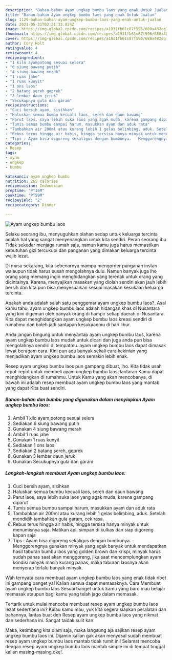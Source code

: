 ```yaml
---
description: "Bahan-bahan Ayam ungkep bumbu laos yang enak Untuk Jualan"
title: "Bahan-bahan Ayam ungkep bumbu laos yang enak Untuk Jualan"
slug: 1129-bahan-bahan-ayam-ungkep-bumbu-laos-yang-enak-untuk-jualan
date: 2021-05-31T02:21:33.824Z
image: https://img-global.cpcdn.com/recipes/a1931fb61c87f596/680x482cq70/ayam-ungkep-bumbu-laos-foto-resep-utama.jpg
thumbnail: https://img-global.cpcdn.com/recipes/a1931fb61c87f596/680x482cq70/ayam-ungkep-bumbu-laos-foto-resep-utama.jpg
cover: https://img-global.cpcdn.com/recipes/a1931fb61c87f596/680x482cq70/ayam-ungkep-bumbu-laos-foto-resep-utama.jpg
author: Cory Holt
ratingvalue: 4
reviewcount: 4
recipeingredient:
- "1 kilo ayampotong sesuai selera"
- "6 siung bawang putih"
- "4 siung bawang merah"
- "1 ruas jahe"
- "1 ruas kunyit"
- "1 ons laos"
- "2 batang sereh geprek"
- "3 lembar daun jeruk"
- "Secukupnya gula dan garam"
recipeinstructions:
- "Cuci bersih ayam, sisihkan"
- "Haluskan semua bumbu kecuali laos, sereh dan daun bawang"
- "Parut laos, saya lebih suka laos yang agak muda, karena gampang diparut"
- "Tumis semua bumbu sampai harum, masukkan ayam dan aduk rata"
- "Tambahkan air 200ml atau kurang lebih 1 gelas belimbing, aduk. Setelah mendidih tambahkan gula garam, cek rasa."
- "Rebus terus hingga air habis, hingga tersisa hanya minyak untuk menumisnya saja. Matikan api, simpan di kulkas dan siap digoreng kapan saja"
- "Tips : Ayam bisa digoreng sekaligus dengan bumbunya.   Menggorengnya gunakan minyak yang agak banyak untuk mendapatkan hasil taburan bumbu laos yang golden brown dan krispi, minyak harus sudah panas saat akan menggoreng, jika saat mencemplungkan ayam kondisi minyak masih kurang panas, maka taburan laosnya akan menyerap terlalu banyak minyak."
categories:
- Resep
tags:
- ayam
- ungkep
- bumbu

katakunci: ayam ungkep bumbu 
nutrition: 265 calories
recipecuisine: Indonesian
preptime: "PT16M"
cooktime: "PT59M"
recipeyield: "2"
recipecategory: Dinner

---
```



![Ayam ungkep bumbu laos](https://img-global.cpcdn.com/recipes/a1931fb61c87f596/680x482cq70/ayam-ungkep-bumbu-laos-foto-resep-utama.jpg)

Selaku seorang ibu, menyuguhkan olahan sedap untuk keluarga tercinta adalah hal yang sangat menyenangkan untuk kita sendiri. Peran seorang ibu Tidak sekedar menjaga rumah saja, namun kamu juga harus memastikan kebutuhan gizi tercukupi dan panganan yang dimakan keluarga tercinta wajib lezat.

Di masa  sekarang, kita sebenarnya mampu mengorder panganan instan walaupun tidak harus susah mengolahnya dulu. Namun banyak juga lho orang yang memang ingin menghidangkan yang terenak untuk orang yang dicintainya. Karena, menyajikan masakan yang diolah sendiri akan jauh lebih bersih dan kita pun bisa menyesuaikan sesuai masakan kesukaan keluarga tercinta. 



Apakah anda adalah salah satu penggemar ayam ungkep bumbu laos?. Asal kamu tahu, ayam ungkep bumbu laos adalah hidangan khas di Nusantara yang kini digemari oleh banyak orang di hampir setiap daerah di Nusantara. Kita dapat menghidangkan ayam ungkep bumbu laos kreasi sendiri di rumahmu dan boleh jadi santapan kesukaanmu di hari libur.

Anda jangan bingung untuk menyantap ayam ungkep bumbu laos, karena ayam ungkep bumbu laos mudah untuk dicari dan juga anda pun bisa mengolahnya sendiri di tempatmu. ayam ungkep bumbu laos dapat dimasak lewat beragam cara. Kini pun ada banyak sekali cara kekinian yang menjadikan ayam ungkep bumbu laos semakin lebih enak.

Resep ayam ungkep bumbu laos pun gampang dibuat, lho. Kita tidak usah repot-repot untuk membeli ayam ungkep bumbu laos, lantaran Kamu dapat menghidangkan di rumahmu. Untuk Kamu yang akan mencobanya, di bawah ini adalah resep membuat ayam ungkep bumbu laos yang mantab yang dapat Kita buat sendiri.

<!--inarticleads1-->

##### Bahan-bahan dan bumbu yang digunakan dalam menyiapkan Ayam ungkep bumbu laos:

1. Ambil 1 kilo ayam,potong sesuai selera
1. Sediakan 6 siung bawang putih
1. Gunakan 4 siung bawang merah
1. Ambil 1 ruas jahe
1. Gunakan 1 ruas kunyit
1. Sediakan 1 ons laos
1. Sediakan 2 batang sereh, geprek
1. Gunakan 3 lembar daun jeruk
1. Gunakan Secukupnya gula dan garam




<!--inarticleads2-->

##### Langkah-langkah membuat Ayam ungkep bumbu laos:

1. Cuci bersih ayam, sisihkan
1. Haluskan semua bumbu kecuali laos, sereh dan daun bawang
1. Parut laos, saya lebih suka laos yang agak muda, karena gampang diparut
1. Tumis semua bumbu sampai harum, masukkan ayam dan aduk rata
1. Tambahkan air 200ml atau kurang lebih 1 gelas belimbing, aduk. Setelah mendidih tambahkan gula garam, cek rasa.
1. Rebus terus hingga air habis, hingga tersisa hanya minyak untuk menumisnya saja. Matikan api, simpan di kulkas dan siap digoreng kapan saja
1. Tips : Ayam bisa digoreng sekaligus dengan bumbunya.  -  Menggorengnya gunakan minyak yang agak banyak untuk mendapatkan hasil taburan bumbu laos yang golden brown dan krispi, minyak harus sudah panas saat akan menggoreng, jika saat mencemplungkan ayam kondisi minyak masih kurang panas, maka taburan laosnya akan menyerap terlalu banyak minyak.




Wah ternyata cara membuat ayam ungkep bumbu laos yang enak tidak ribet ini gampang banget ya! Kalian semua dapat memasaknya. Cara Membuat ayam ungkep bumbu laos Sesuai banget untuk kamu yang baru mau belajar memasak ataupun bagi kamu yang telah jago dalam memasak.

Tertarik untuk mulai mencoba membuat resep ayam ungkep bumbu laos lezat sederhana ini? Kalau kamu mau, yuk kita segera siapkan peralatan dan bahannya, lantas buat deh Resep ayam ungkep bumbu laos yang nikmat dan sederhana ini. Sangat taidak sulit kan. 

Maka, ketimbang kita diam saja, maka langsung aja sajikan resep ayam ungkep bumbu laos ini. Dijamin kalian gak akan menyesal sudah membuat resep ayam ungkep bumbu laos mantab tidak rumit ini! Selamat mencoba dengan resep ayam ungkep bumbu laos mantab simple ini di tempat tinggal kalian masing-masing,oke!.

